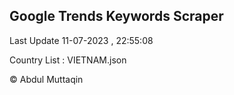 

## Google Trends Keywords Scraper 
 
Last Update 11-07-2023 , 22:55:08

Country List :
VIETNAM.json



© Abdul Muttaqin 
